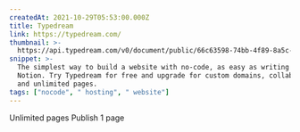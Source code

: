 ```yaml
---
createdAt: 2021-10-29T05:53:00.000Z
title: Typedream
link: https://typedream.com/
thumbnail: >-
  https://api.typedream.com/v0/document/public/66c63598-74bb-4f89-8a5c-611d9805805a_square_cloud_8bit_png.png
snippet: >-
  The simplest way to build a website with no-code, as easy as writing on
  Notion. Try Typedream for free and upgrade for custom domains, collaborators,
  and unlimited pages.
tags: ["nocode", " hosting", " website"]
---
```

Unlimited pages
Publish 1 page